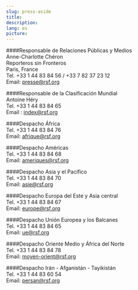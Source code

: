 ```yaml
---
slug: press-aside
title:
description:
lang: es
picture:
---
```


####Responsable de Relaciones Públicas y Medios  
Anne-Charlotte Chéron  
Reporteros sin Fronteros  
Paris, France  
Tel. +33 1 44 83 84 56 / +33 7 82 37 23 12  
Email: presse@rsf.org  

####Responsable de la Clasificación Mundial  
Antoine Héry  
Tel. +33 1 44 83 84 65  
Email : index@rsf.org  

####Despacho África  
Tel. +33 1 44 83 84 76  
Email: afrique@rsf.org  

####Despacho Américas  
Tel. +33 1 44 83 84 68  
Email: ameriques@rsf.org  

####Despacho Asia y el Pacífico  
Tel. +33 1 44 83 84 70  
Email: asie@rsf.org  

####Despacho Europa del Este y Asia central  
Tel. +33 1 44 83 84 67  
Email: europe@rsf.org  

####Despacho Unión Europea y los Balcanes  
Tel. +33 1 44 83 84 65  
Email: ue@rsf.org  

####Despacho Oriente Medio y África del Norte  
Tel. +33 1 44 83 84 78  
Email: moyen-orient@rsf.org  

####Despacho Irán - Afganistán - Tayikistán  
Tel. +33 1 44 83 60 54  
Email: persan@rsf.org